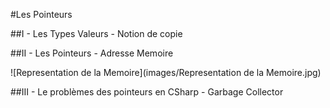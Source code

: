 #Les Pointeurs

##I - Les Types Valeurs - Notion de copie

##II - Les Pointeurs - Adresse Memoire

![Representation de la Memoire](images/Representation de la Memoire.jpg)

##III - Le problèmes des pointeurs en CSharp - Garbage Collector